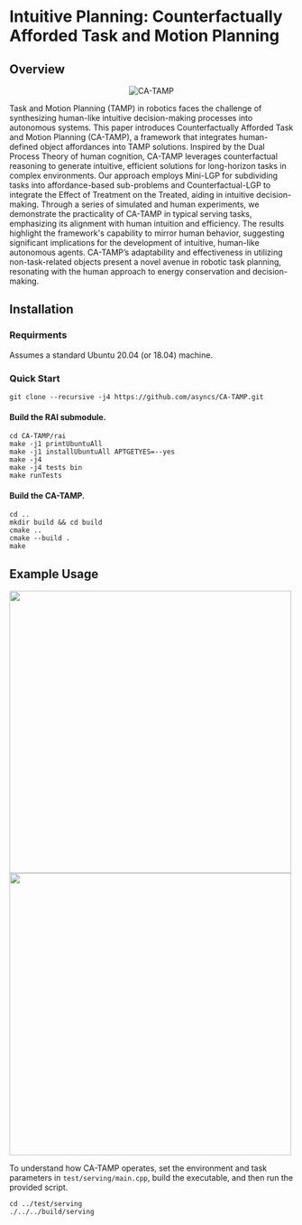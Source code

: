 # Intuitive Planning: Counterfactually Afforded Task and Motion Planning
## Overview
<p align="center">
  <img src="https://github.com/asyncs/CA-TAMP/assets/40043682/27636251-d807-4afd-a14b-039af0f6828e" alt="CA-TAMP"/>
</p>

Task and Motion Planning (TAMP) in robotics faces the challenge of synthesizing human-like intuitive decision-making processes into autonomous systems. This paper introduces Counterfactually Afforded Task and Motion Planning (CA-TAMP), a framework that integrates human-defined object affordances into TAMP solutions. Inspired by the Dual Process Theory of human cognition, CA-TAMP leverages counterfactual reasoning to generate intuitive, efficient solutions for long-horizon tasks in complex environments. Our approach employs Mini-LGP for subdividing tasks into affordance-based sub-problems and Counterfactual-LGP to integrate the  Effect of Treatment on the Treated, aiding in intuitive decision-making. Through a series of simulated and human experiments, we demonstrate the practicality of CA-TAMP in typical serving tasks, emphasizing its alignment with human intuition and efficiency. The results highlight the framework's capability to mirror human behavior, suggesting significant implications for the development of intuitive, human-like autonomous agents. CA-TAMP’s adaptability and effectiveness in utilizing non-task-related objects present a novel avenue in robotic task planning, resonating with the human approach to energy conservation and decision-making.

## Installation
### Requirments
Assumes a standard Ubuntu 20.04 (or 18.04) machine.
### Quick Start
``` 
git clone --recursive -j4 https://github.com/asyncs/CA-TAMP.git
```
#### Build the RAI submodule.
```
cd CA-TAMP/rai
make -j1 printUbuntuAll
make -j1 installUbuntuAll APTGETYES=--yes
make -j4
make -j4 tests bin
make runTests
```
#### Build the CA-TAMP.
```
cd ..
mkdir build && cd build
cmake ..
cmake --build .
make
```

## Example Usage
<p float="left">
  <img src="https://github.com/asyncs/CA-TAMP/assets/40043682/89b6b435-a974-42cf-9fc1-c55a43e5784b" width="500" /> 
  <img src="https://github.com/asyncs/CA-TAMP/assets/40043682/b37f07c6-c0a1-46b1-a790-ba3cd2acf074" width="500" />
</p>

To understand how CA-TAMP operates, set the environment and task parameters in `test/serving/main.cpp`, build the executable, and then run the provided script.
``` 
cd ../test/serving
./../../build/serving 
```
